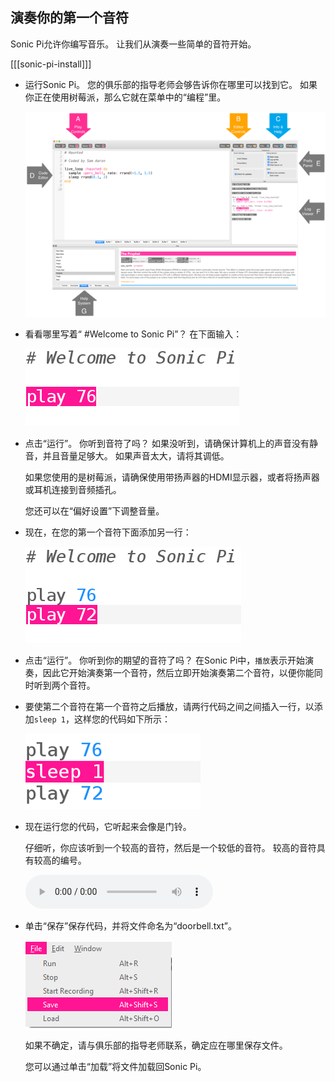 ## 演奏你的第一个音符

Sonic Pi允许你编写音乐。 让我们从演奏一些简单的音符开始。

[[[sonic-pi-install]]]

+ 运行Sonic Pi。 您的俱乐部的指导老师会够告诉你在哪里可以找到它。 如果你正在使用树莓派，那么它就在菜单中的“编程”里。
    
    ![截屏](images/tune-GUI.png)

+ 看看哪里写着“ #Welcome to Sonic Pi”？ 在下面输入：
    
    ![截屏](images/tune-play.png)

+ 点击“运行”。 你听到音符了吗？ 如果没听到，请确保计算机上的声音没有静音，并且音量足够大。 如果声音太大，请将其调低。
    
    如果您使用的是树莓派，请确保使用带扬声器的HDMI显示器，或者将扬声器或耳机连接到音频插孔。
    
    您还可以在“偏好设置”下调整音量。

+ 现在，在您的第一个音符下面添加另一行：
    
    ![截屏](images/tune-play2.png)

+ 点击“运行”。 你听到你的期望的音符了吗？ 在Sonic Pi中，`播放`表示开始演奏，因此它开始演奏第一个音符，然后立即开始演奏第二个音符，以便你能同时听到两个音符。

+ 要使第二个音符在第一个音符之后播放，请两行代码之间之间插入一行，以添加`sleep 1`，这样您的代码如下所示：
    
    ![截屏](images/tune-sleep.png)

+ 现在运行您的代码，它听起来会像是门铃。
    
    仔细听，你应该听到一个较高的音符，然后是一个较低的音符。 较高的音符具有较高的编号。
    
    <div id="audio-preview" class="pdf-hidden">
    <audio controls preload> 
      <source src="resources/doorbell-1.mp3" type="audio/mpeg"> 您的浏览器不支持 <code>audio</code> 元素。 
    </audio>
    </div>
+ 单击“保存”保存代码，并将文件命名为“doorbell.txt”。
    
    ![截屏](images/tune-save.png)
    
    如果不确定，请与俱乐部的指导老师联系，确定应在哪里保存文件。
    
    您可以通过单击“加载”将文件加载回Sonic Pi。